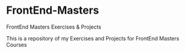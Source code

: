 # FrontEnd-Masters
FrontEnd Masters Exercises &amp; Projects

This is a repository of my Exercises and Projects for FrontEnd Masters Courses
